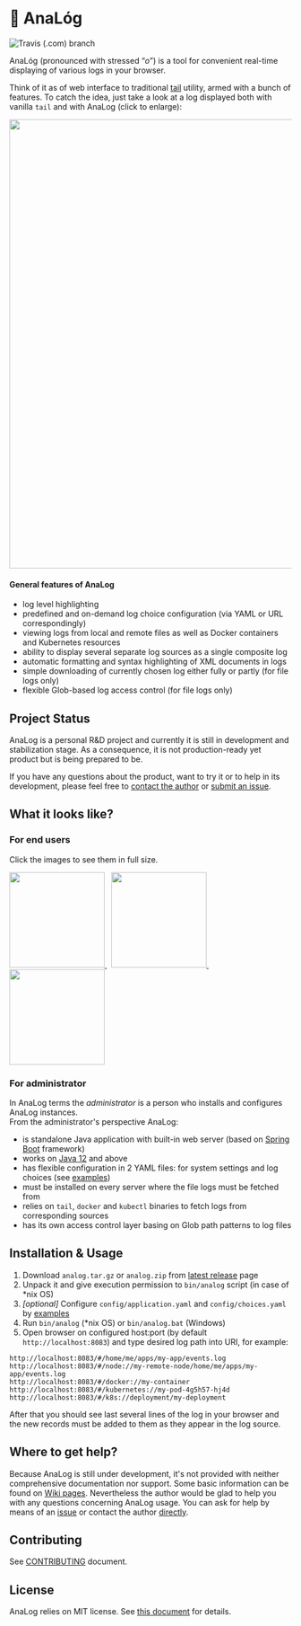 # :mag_right: ​AnaL&oacute;g

![Travis (.com) branch](https://img.shields.io/travis/com/toparvion/analog/tail-vis) 

AnaL&oacute;g (pronounced with stressed “*o*”) is a tool for convenient real-time displaying of various logs in your browser.  

Think of it as of web interface to traditional [tail](https://en.wikipedia.org/wiki/Tail_(Unix)) utility, armed with a bunch of features.  To catch the idea, just take a look at a log displayed both with vanilla `tail` and with AnaLog (click to enlarge):

<a href="https://raw.githubusercontent.com/wiki/Toparvion/analog/images/tail-vs-analog.png">
<img src="https://raw.githubusercontent.com/wiki/Toparvion/analog/images/tail-vs-analog.png" width="800">
</a>

#### General features of AnaLog

* log level highlighting
* predefined and on-demand log choice configuration (via YAML or URL correspondingly)
* viewing logs from local and remote files as well as Docker containers and Kubernetes resources
* ability to display several separate log sources as a single composite log
* automatic formatting and syntax highlighting of XML documents in logs
* simple downloading of currently chosen log either fully or partly (for file logs only)
* flexible Glob-based log access control (for file logs only)

## Project Status

AnaLog is a personal R&D project and currently it is still in development and stabilization stage. As a consequence, it is not production-ready yet product but is being prepared to be.

If you have any questions about the product, want to try it or to help in its development, please feel free to [contact the author](mailto:toparvion@gmx.com) or [submit an issue](https://github.com/Toparvion/analog/issues/new).

## What it looks like?
### For end users
Click the images to see them in full size.

<a href="https://raw.githubusercontent.com/wiki/Toparvion/analog/images/composite-example.png">
<img src="https://raw.githubusercontent.com/wiki/Toparvion/analog/images/composite-example.png" height="170">
</a>&nbsp;
<a href="https://raw.githubusercontent.com/wiki/Toparvion/analog/images/choices-example.png">
<img src="https://raw.githubusercontent.com/wiki/Toparvion/analog/images/choices-example.png" height="170">
</a>&nbsp;
<a href="https://raw.githubusercontent.com/wiki/Toparvion/analog/images/dialogs-example.png">
<img src="https://raw.githubusercontent.com/wiki/Toparvion/analog/images/dialogs-example.png" height="170">
</a>

### For administrator
In AnaLog terms the *administrator* is a person who installs and configures AnaLog instances.  
From the administrator's perspective AnaLog:

* is standalone Java application with built-in web server (based on [Spring Boot](https://spring.io/projects/spring-boot) framework)
* works on [Java 12](http://jdk.java.net/12/) and above
* has flexible configuration in 2 YAML files: for system settings and log choices (see [examples](https://github.com/Toparvion/analog/wiki))
* must be installed on every server where the file logs must be fetched from
* relies on `tail`, `docker` and `kubectl` binaries to fetch logs from corresponding sources
* has its own access control layer basing on Glob path patterns to log files

## Installation & Usage
1. Download `analog.tar.gz` or `analog.zip` from [latest release](https://github.com/Toparvion/analog/releases/latest) page
2. Unpack it and give execution permission to `bin/analog` script (in case of *nix OS)
3. *[optional]* Configure `config/application.yaml` and `config/choices.yaml` by [examples](https://github.com/Toparvion/analog/wiki)
4. Run `bin/analog` (*nix OS) or `bin/analog.bat` (Windows)
5. Open browser on configured host:port (by default `http://localhost:8083`) and type desired log path into URI, for example:
```
http://localhost:8083/#/home/me/apps/my-app/events.log
http://localhost:8083/#/node://my-remote-node/home/me/apps/my-app/events.log
http://localhost:8083/#/docker://my-container
http://localhost:8083/#/kubernetes://my-pod-4g5h57-hj4d
http://localhost:8083/#/k8s://deployment/my-deployment
```
After that you should see last several lines of the log in your browser and the new records must be added to them as they appear in the log source.

## Where to get help?
Because AnaLog is still under development, it's not provided with neither comprehensive documentation nor support. Some basic information can be found on [Wiki pages](https://github.com/Toparvion/analog/wiki).
Nevertheless the author would be glad to help you with any questions concerning AnaLog usage. You can ask for help by means of an [issue](https://github.com/Toparvion/analog/issues/new) or contact the author [directly](mailto:toparvion@gmx.com).

## Contributing
See [CONTRIBUTING](https://github.com/Toparvion/analog/blob/master/CONTRIBUTING.md) document.


## License
AnaLog relies on MIT license. See [this document](https://github.com/Toparvion/analog/blob/master/LICENSE) for details.
